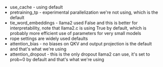 - use_cache - using default
- pretraining_tp - experimental parallelization we're not using, which is the default
- tie_word_embeddings - llama2 used False and this is better for interpretability, note that llama2.c is using True by default, which is probably more efficient use of parameters for very small models
- rope settings are widely used defaults
- attention_bias - no biases on QKV and output projection is the default and that's what we're using
- attention_dropout - this is the only dropout llama2 can use, it's set to prob=0 by default and that's what we're using